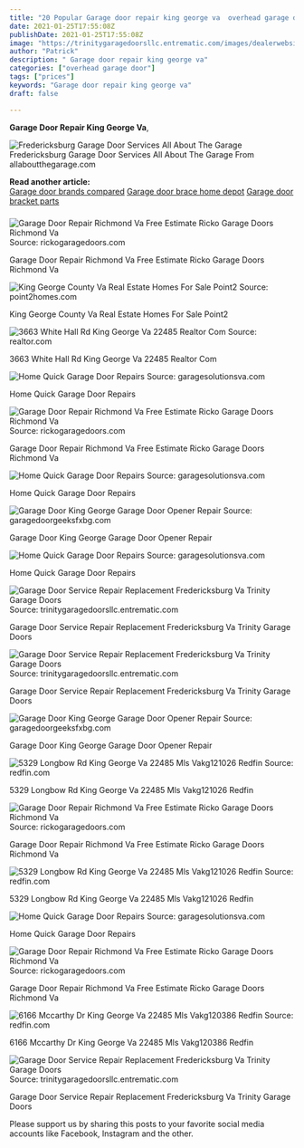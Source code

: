 ```yaml
---
title: "20 Popular Garage door repair king george va  overhead garage door"
date: 2021-01-25T17:55:08Z
publishDate: 2021-01-25T17:55:08Z
image: "https://trinitygaragedoorsllc.entrematic.com/images/dealerwebsite/Index/HMhouse2image.jpg"
author: "Patrick"
description: " Garage door repair king george va"
categories: ["overhead garage door"]
tags: ["prices"]
keywords: "Garage door repair king george va"
draft: false

---
```

<!-- Head tag Code -->
**Garage Door Repair King George Va**, 

![Fredericksburg Garage Door Services All About The Garage](https://lirp.cdn-website.com/34ee17bcd77647869109041f46f850ad/dms3rep/multi/opt/337-396w.jpg "Fredericksburg Garage Door Services All About The Garage")
Fredericksburg Garage Door Services All About The Garage From allaboutthegarage.com

**Read another article:**  
[Garage door brands compared](/garage-door-brands-compared/)
[Garage door brace home depot](/garage-door-brace-home-depot/)
[Garage door bracket parts](/garage-door-bracket-parts/)




### 

 


![Garage Door Repair Richmond Va Free Estimate Ricko Garage Doors Richmond Va](https://rickogaragedoors.com/wp-content/uploads/2018/08/garage-door-repair-company-in-richmond-va-banner1.jpg "Garage Door Repair Richmond Va Free Estimate Ricko Garage Doors Richmond Va")
Source: rickogaragedoors.com

Garage Door Repair Richmond Va Free Estimate Ricko Garage Doors Richmond Va  

![King George County Va Real Estate Homes For Sale Point2](https://mediavault.point2.com/p2h/listing/aba2/787d/2310/2a9b566d1d1d197c7b79/wm_large.jpg "King George County Va Real Estate Homes For Sale Point2")
Source: point2homes.com

King George County Va Real Estate Homes For Sale Point2  

![3663 White Hall Rd King George Va 22485 Realtor Com](https://ap.rdcpix.com/ae088cb3aaa8d35cc30f3a8a6321153el-m4214797759xd-w640_h480_q80.jpg "3663 White Hall Rd King George Va 22485 Realtor Com")
Source: realtor.com

3663 White Hall Rd King George Va 22485 Realtor Com  

![Home Quick Garage Door Repairs](https://garagesolutionsva.com/wp-content/uploads/2020/03/houston-3288450_960_720.jpg "Home Quick Garage Door Repairs")
Source: garagesolutionsva.com

Home Quick Garage Door Repairs  

![Garage Door Repair Richmond Va Free Estimate Ricko Garage Doors Richmond Va](https://rickogaragedoors.com/wp-content/uploads/2018/08/garage-doors-repair-in-burke-virginia-banner-2.jpg "Garage Door Repair Richmond Va Free Estimate Ricko Garage Doors Richmond Va")
Source: rickogaragedoors.com

Garage Door Repair Richmond Va Free Estimate Ricko Garage Doors Richmond Va  

![Home Quick Garage Door Repairs](https://i2.wp.com/garagesolutionsva.com/wp-content/uploads/2020/03/ralph-kelly-z9fFOzL5L_Y-unsplash.jpg?ssl=1 "Home Quick Garage Door Repairs")
Source: garagesolutionsva.com

Home Quick Garage Door Repairs  

![Garage Door King George Garage Door Opener Repair](https://garagedoorgeeksfxbg.com/newVBL/garageservice.jpg "Garage Door King George Garage Door Opener Repair")
Source: garagedoorgeeksfxbg.com

Garage Door King George Garage Door Opener Repair  

![Home Quick Garage Door Repairs](https://i0.wp.com/garagesolutionsva.com/wp-content/uploads/2020/03/P1024922-scaled.jpg?fit=1024%2C768&amp;ssl=1 "Home Quick Garage Door Repairs")
Source: garagesolutionsva.com

Home Quick Garage Door Repairs  

![Garage Door Service Repair Replacement Fredericksburg Va Trinity Garage Doors](https://trinitygaragedoorsllc.entrematic.com/images/dealerwebsite/Index/HMhouse1image.jpg "Garage Door Service Repair Replacement Fredericksburg Va Trinity Garage Doors")
Source: trinitygaragedoorsllc.entrematic.com

Garage Door Service Repair Replacement Fredericksburg Va Trinity Garage Doors  

![Garage Door Service Repair Replacement Fredericksburg Va Trinity Garage Doors](https://trinitygaragedoorsllc.entrematic.com/images/dealerwebsite/Index/HMhouse5image.jpg "Garage Door Service Repair Replacement Fredericksburg Va Trinity Garage Doors")
Source: trinitygaragedoorsllc.entrematic.com

Garage Door Service Repair Replacement Fredericksburg Va Trinity Garage Doors  

![Garage Door King George Garage Door Opener Repair](https://garagedoorgeeksfxbg.com/images/custom.jpg "Garage Door King George Garage Door Opener Repair")
Source: garagedoorgeeksfxbg.com

Garage Door King George Garage Door Opener Repair  

![5329 Longbow Rd King George Va 22485 Mls Vakg121026 Redfin](https://ssl.cdn-redfin.com/photo/235/mbphoto/026/genMid.VAKG121026_1_2.jpg "5329 Longbow Rd King George Va 22485 Mls Vakg121026 Redfin")
Source: redfin.com

5329 Longbow Rd King George Va 22485 Mls Vakg121026 Redfin  

![Garage Door Repair Richmond Va Free Estimate Ricko Garage Doors Richmond Va](https://rickogaragedoors.com/wp-content/uploads/2018/08/banner-1.jpg "Garage Door Repair Richmond Va Free Estimate Ricko Garage Doors Richmond Va")
Source: rickogaragedoors.com

Garage Door Repair Richmond Va Free Estimate Ricko Garage Doors Richmond Va  

![5329 Longbow Rd King George Va 22485 Mls Vakg121026 Redfin](https://ssl.cdn-redfin.com/photo/235/mbpaddedwide/026/genMid.VAKG121026_2.jpg "5329 Longbow Rd King George Va 22485 Mls Vakg121026 Redfin")
Source: redfin.com

5329 Longbow Rd King George Va 22485 Mls Vakg121026 Redfin  

![Home Quick Garage Door Repairs](https://i2.wp.com/garagesolutionsva.com/wp-content/uploads/2020/03/garage-door-2578739_960_720.jpg?ssl=1 "Home Quick Garage Door Repairs")
Source: garagesolutionsva.com

Home Quick Garage Door Repairs  

![Garage Door Repair Richmond Va Free Estimate Ricko Garage Doors Richmond Va](https://rickogaragedoors.com/wp-content/uploads/2018/08/Black-Garage-Doors-installation-in-richmond-va-ricko-garage-doors.jpg "Garage Door Repair Richmond Va Free Estimate Ricko Garage Doors Richmond Va")
Source: rickogaragedoors.com

Garage Door Repair Richmond Va Free Estimate Ricko Garage Doors Richmond Va  

![6166 Mccarthy Dr King George Va 22485 Mls Vakg120386 Redfin](https://ssl.cdn-redfin.com/photo/235/bigphoto/386/VAKG120386_1.jpg "6166 Mccarthy Dr King George Va 22485 Mls Vakg120386 Redfin")
Source: redfin.com

6166 Mccarthy Dr King George Va 22485 Mls Vakg120386 Redfin  

![Garage Door Service Repair Replacement Fredericksburg Va Trinity Garage Doors](https://trinitygaragedoorsllc.entrematic.com/images/dealerwebsite/Index/HMhouse2image.jpg "Garage Door Service Repair Replacement Fredericksburg Va Trinity Garage Doors")
Source: trinitygaragedoorsllc.entrematic.com

Garage Door Service Repair Replacement Fredericksburg Va Trinity Garage Doors  

Please support us by sharing this posts to your favorite social media accounts like Facebook, Instagram and the other.


